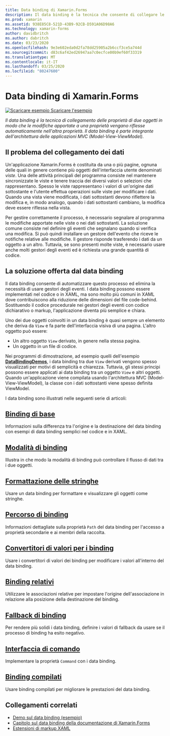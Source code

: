 ```yaml
---
title: Data binding di Xamarin.Forms
description: Il data binding è la tecnica che consente di collegare le proprietà di due oggetti in modo che le modifiche apportate a una proprietà vengano automaticamente riflesse nell'altra proprietà. Il data binding è parte integrante dell'architettura dell'applicazione Model-View-ViewModel (MVVM).
ms.prod: xamarin
ms.assetid: 938E85C8-521D-43B9-92CB-D591A06D98A6
ms.technology: xamarin-forms
author: davidbritch
ms.author: dabritch
ms.date: 03/23/2020
ms.openlocfilehash: 9e3e602eda0d2fa78dd25905a2b6ccf3ce5a744d
ms.sourcegitcommit: d83c6af42ed26947aa7c0ecfce00b9ef60f33319
ms.translationtype: MT
ms.contentlocale: it-IT
ms.lasthandoff: 03/25/2020
ms.locfileid: "80247600"
---
```

# <a name="xamarinforms-data-binding"></a>Data binding di Xamarin.Forms

[![Scaricare esempio](~/media/shared/download.png) Scaricare l'esempio](https://docs.microsoft.com/samples/xamarin/xamarin-forms-samples/databindingdemos)

_Il data binding è la tecnica di collegamento delle proprietà di due oggetti in modo che le modifiche apportate a una proprietà vengano riflesse automaticamente nell'altra proprietà. Il data binding è parte integrante dell'architettura delle applicazioni MVC (Model-View-ViewModel)._

## <a name="the-data-linking-problem"></a>Il problema del collegamento dei dati

Un'applicazione Xamarin.Forms è costituita da una o più pagine, ognuna delle quali in genere contiene più oggetti dell'interfaccia utente denominati *viste*. Una delle attività principali del programma consiste nel mantenere sincronizzate le viste e tenere traccia dei diversi valori o selezioni che rappresentano. Spesso le viste rappresentano i valori di un'origine dati sottostante e l'utente effettua operazioni sulle viste per modificare i dati. Quando una vista viene modificata, i dati sottostanti devono riflettere la modifica e, in modo analogo, quando i dati sottostanti cambiano, la modifica deve essere riflessa nella vista.

Per gestire correttamente il processo, è necessario segnalare al programma le modifiche apportate nelle viste o nei dati sottostanti. La soluzione comune consiste nel definire gli eventi che segnalano quando si verifica una modifica. Si può quindi installare un gestore dell'evento che riceve le notifiche relative alle modifiche. Il gestore risponde trasferendo i dati da un oggetto a un altro. Tuttavia, se sono presenti molte viste, è necessario usare anche molti gestori degli eventi ed è richiesta una grande quantità di codice.

## <a name="the-data-binding-solution"></a>La soluzione offerta dal data binding

Il data binding consente di automatizzare questo processo ed elimina la necessità di usare gestori degli eventi. I data binding possono essere implementati nel codice o in XAML, ma sono molto più comuni in XAML dove contribuiscono alla riduzione delle dimensioni del file code-behind. Sostituendo il codice procedurale nei gestori degli eventi con codice dichiarativo o markup, l'applicazione diventa più semplice e chiara.

Uno dei due oggetti coinvolti in un data binding è quasi sempre un elemento che deriva da `View` e fa parte dell'interfaccia visiva di una pagina. L'altro oggetto può essere:

- Un altro oggetto `View` derivato, in genere nella stessa pagina.
- Un oggetto in un file di codice.

Nei programmi di dimostrazione, ad esempio quelli dell'esempio [**DataBindingDemos**](https://docs.microsoft.com/samples/xamarin/xamarin-forms-samples/databindingdemos), i data binding tra due `View` derivati vengono spesso visualizzati per motivi di semplicità e chiarezza. Tuttavia, gli stessi principi possono essere applicati ai data binding tra un oggetto `View` e altri oggetti. Quando un'applicazione viene compilata usando l'architettura MVC (Model-View-ViewModel), la classe con i dati sottostanti viene spesso definita ViewModel.

I data binding sono illustrati nelle seguenti serie di articoli:

## <a name="basic-bindings"></a>[Binding di base](basic-bindings.md)

Informazioni sulla differenza tra l'origine e la destinazione del data binding con esempi di data binding semplici nel codice e in XAML.

## <a name="binding-mode"></a>[Modalità di binding](binding-mode.md)

Illustra in che modo la modalità di binding può controllare il flusso di dati tra i due oggetti.

## <a name="string-formatting"></a>[Formattazione delle stringhe](string-formatting.md)

Usare un data binding per formattare e visualizzare gli oggetti come stringhe.

## <a name="binding-path"></a>[Percorso di binding](binding-path.md)

Informazioni dettagliate sulla proprietà `Path` del data binding per l'accesso a proprietà secondarie e ai membri della raccolta.

## <a name="binding-value-converters"></a>[Convertitori di valori per i binding](converters.md)

Usare i convertitori di valori dei binding per modificare i valori all'interno del data binding.

## <a name="relative-bindings"></a>[Binding relativi](relative-bindings.md)

Utilizzare le associazioni relative per impostare l'origine dell'associazione in relazione alla posizione della destinazione del binding.

## <a name="binding-fallbacks"></a>[Fallback di binding](binding-fallbacks.md)

Per rendere più solidi i data binding, definire i valori di fallback da usare se il processo di binding ha esito negativo.

## <a name="the-command-interface"></a>[Interfaccia di comando](commanding.md)

Implementare la proprietà `Command` con i data binding.

## <a name="compiled-bindings"></a>[Binding compilati](compiled-bindings.md)

Usare binding compilati per migliorare le prestazioni del data binding.

## <a name="related-links"></a>Collegamenti correlati

- [Demo sul data binding (esempio)](https://docs.microsoft.com/samples/xamarin/xamarin-forms-samples/databindingdemos)
- [Capitolo sul data binding della documentazione di Xamarin.Forms](~/xamarin-forms/creating-mobile-apps-xamarin-forms/summaries/chapter16.md)
- [Estensioni di markup XAML](~/xamarin-forms/xaml/markup-extensions/index.md)
